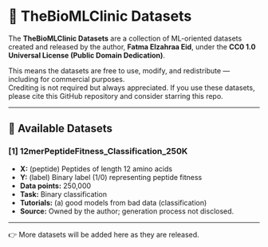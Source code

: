 # 📂 TheBioMLClinic Datasets

The **TheBioMLClinic Datasets** are a collection of ML-oriented datasets created and released by the author, **Fatma Elzahraa Eid**, under the **CC0 1.0 Universal License (Public Domain Dedication)**.  

This means the datasets are free to use, modify, and redistribute — including for commercial purposes.  
Crediting is not required but always appreciated. If you use these datasets, please cite this GitHub repository and consider starring this repo.  

---

## 📑 Available Datasets

### [1] 12merPeptideFitness_Classification_250K
- **X:** (peptide) Peptides of length 12 amino acids  
- **Y:** (label) Binary label (1/0) representing peptide fitness  
- **Data points:** 250,000  
- **Task:** Binary classification
- **Tutorials:** (a) good models from bad data (classification)
- **Source:** Owned by the author; generation process not disclosed.  
---

👉 More datasets will be added here as they are released.
